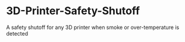 # 3D-Printer-Safety-Shutoff
A safety shutoff for any 3D printer when smoke or over-temperature is detected
